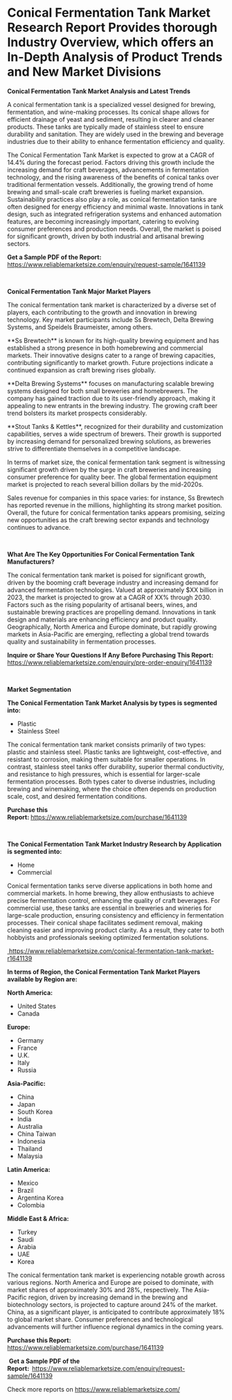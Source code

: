 <p><h1>Conical Fermentation Tank Market Research Report Provides thorough Industry Overview, which offers an In-Depth Analysis of Product Trends and New Market Divisions</h1></p><p><strong>Conical Fermentation Tank Market Analysis and Latest Trends</strong></p>
<p><p>A conical fermentation tank is a specialized vessel designed for brewing, fermentation, and wine-making processes. Its conical shape allows for efficient drainage of yeast and sediment, resulting in clearer and cleaner products. These tanks are typically made of stainless steel to ensure durability and sanitation. They are widely used in the brewing and beverage industries due to their ability to enhance fermentation efficiency and quality.</p><p>The Conical Fermentation Tank Market is expected to grow at a CAGR of 14.4% during the forecast period. Factors driving this growth include the increasing demand for craft beverages, advancements in fermentation technology, and the rising awareness of the benefits of conical tanks over traditional fermentation vessels. Additionally, the growing trend of home brewing and small-scale craft breweries is fueling market expansion. Sustainability practices also play a role, as conical fermentation tanks are often designed for energy efficiency and minimal waste. Innovations in tank design, such as integrated refrigeration systems and enhanced automation features, are becoming increasingly important, catering to evolving consumer preferences and production needs. Overall, the market is poised for significant growth, driven by both industrial and artisanal brewing sectors.</p></p>
<p><strong>Get a Sample PDF of the Report:&nbsp;</strong> <a href="https://www.reliablemarketsize.com/enquiry/request-sample/1641139?utm_campaign=2561&utm_medium=2&utm_source=Github&utm_content=ia&utm_term=22022025&utm_id=conical-fermentation-tank">https://www.reliablemarketsize.com/enquiry/request-sample/1641139</a></p>
<p>&nbsp;</p>
<p><strong>Conical Fermentation Tank Major Market Players</strong></p>
<p><p>The conical fermentation tank market is characterized by a diverse set of players, each contributing to the growth and innovation in brewing technology. Key market participants include Ss Brewtech, Delta Brewing Systems, and Speidels Braumeister, among others. </p><p>**Ss Brewtech** is known for its high-quality brewing equipment and has established a strong presence in both homebrewing and commercial markets. Their innovative designs cater to a range of brewing capacities, contributing significantly to market growth. Future projections indicate a continued expansion as craft brewing rises globally.</p><p>**Delta Brewing Systems** focuses on manufacturing scalable brewing systems designed for both small breweries and homebrewers. The company has gained traction due to its user-friendly approach, making it appealing to new entrants in the brewing industry. The growing craft beer trend bolsters its market prospects considerably.</p><p>**Stout Tanks & Kettles**, recognized for their durability and customization capabilities, serves a wide spectrum of brewers. Their growth is supported by increasing demand for personalized brewing solutions, as breweries strive to differentiate themselves in a competitive landscape.</p><p>In terms of market size, the conical fermentation tank segment is witnessing significant growth driven by the surge in craft breweries and increasing consumer preference for quality beer. The global fermentation equipment market is projected to reach several billion dollars by the mid-2020s.</p><p>Sales revenue for companies in this space varies: for instance, Ss Brewtech has reported revenue in the millions, highlighting its strong market position. Overall, the future for conical fermentation tanks appears promising, seizing new opportunities as the craft brewing sector expands and technology continues to advance.</p></p>
<p>&nbsp;</p>
<p><strong>What Are The Key Opportunities For Conical Fermentation Tank Manufacturers?</strong></p>
<p><p>The conical fermentation tank market is poised for significant growth, driven by the booming craft beverage industry and increasing demand for advanced fermentation technologies. Valued at approximately $XX billion in 2023, the market is projected to grow at a CAGR of XX% through 2030. Factors such as the rising popularity of artisanal beers, wines, and sustainable brewing practices are propelling demand. Innovations in tank design and materials are enhancing efficiency and product quality. Geographically, North America and Europe dominate, but rapidly growing markets in Asia-Pacific are emerging, reflecting a global trend towards quality and sustainability in fermentation processes.</p></p>
<p><strong>Inquire or Share Your Questions If Any Before Purchasing This Report:</strong> <a href="https://www.reliablemarketsize.com/enquiry/pre-order-enquiry/1641139?utm_campaign=2561&utm_medium=2&utm_source=Github&utm_content=ia&utm_term=22022025&utm_id=conical-fermentation-tank">https://www.reliablemarketsize.com/enquiry/pre-order-enquiry/1641139</a></p>
<p>&nbsp;</p>
<p><strong>Market Segmentation</strong></p>
<p><strong>The Conical Fermentation Tank Market Analysis by types is segmented into:</strong></p>
<p><ul><li>Plastic</li><li>Stainless Steel</li></ul></p>
<p><p>The conical fermentation tank market consists primarily of two types: plastic and stainless steel. Plastic tanks are lightweight, cost-effective, and resistant to corrosion, making them suitable for smaller operations. In contrast, stainless steel tanks offer durability, superior thermal conductivity, and resistance to high pressures, which is essential for larger-scale fermentation processes. Both types cater to diverse industries, including brewing and winemaking, where the choice often depends on production scale, cost, and desired fermentation conditions.</p></p>
<p><strong>Purchase this Report:&nbsp;</strong><a href="https://www.reliablemarketsize.com/purchase/1641139?utm_campaign=2561&utm_medium=2&utm_source=Github&utm_content=ia&utm_term=22022025&utm_id=conical-fermentation-tank">https://www.reliablemarketsize.com/purchase/1641139</a></p>
<p>&nbsp;</p>
<p><strong>The Conical Fermentation Tank Market Industry Research by Application is segmented into:</strong></p>
<p><ul><li>Home</li><li>Commercial</li></ul></p>
<p><p>Conical fermentation tanks serve diverse applications in both home and commercial markets. In home brewing, they allow enthusiasts to achieve precise fermentation control, enhancing the quality of craft beverages. For commercial use, these tanks are essential in breweries and wineries for large-scale production, ensuring consistency and efficiency in fermentation processes. Their conical shape facilitates sediment removal, making cleaning easier and improving product clarity. As a result, they cater to both hobbyists and professionals seeking optimized fermentation solutions.</p></p>
<p><a href="https://www.reliablemarketsize.com/conical-fermentation-tank-market-r1641139?utm_campaign=2561&utm_medium=2&utm_source=Github&utm_content=ia&utm_term=22022025&utm_id=conical-fermentation-tank">&nbsp;https://www.reliablemarketsize.com/conical-fermentation-tank-market-r1641139</a></p>
<p><strong>In terms of Region, the Conical Fermentation Tank Market Players available by Region are:</strong></p>
<p>
    <p> <strong> North America: </strong>
        <ul>
            <li>United States</li>
            <li>Canada</li>
        </ul>
        </p> 
    <p> <strong> Europe: </strong>
        <ul>
            <li>Germany</li>
            <li>France</li>
            <li>U.K.</li>
            <li>Italy</li>
            <li>Russia</li>
        </ul>
        </p> 
    <p> <strong> Asia-Pacific: </strong>
        <ul>
            <li>China</li>
            <li>Japan</li>
            <li>South Korea</li>
            <li>India</li>
            <li>Australia</li>
            <li>China Taiwan</li>
            <li>Indonesia</li>
            <li>Thailand</li>
            <li>Malaysia</li>
        </ul>
        </p> 
    <p> <strong> Latin America: </strong>
        <ul>
            <li>Mexico</li>
            <li>Brazil</li>
            <li>Argentina Korea</li>
            <li>Colombia</li>
        </ul>
        </p> 
    <p> <strong> Middle East & Africa: </strong>
        <ul>
            <li>Turkey</li>
            <li>Saudi</li>
            <li>Arabia</li>
            <li>UAE</li>
            <li>Korea</li>
        </ul>
    </p>
    </p>
<p><p>The conical fermentation tank market is experiencing notable growth across various regions. North America and Europe are poised to dominate, with market shares of approximately 30% and 28%, respectively. The Asia-Pacific region, driven by increasing demand in the brewing and biotechnology sectors, is projected to capture around 24% of the market. China, as a significant player, is anticipated to contribute approximately 18% to global market share. Consumer preferences and technological advancements will further influence regional dynamics in the coming years.</p></p>
<p><strong>Purchase this Report: </strong><a href="https://www.reliablemarketsize.com/purchase/1641139?utm_campaign=2561&utm_medium=2&utm_source=Github&utm_content=ia&utm_term=22022025&utm_id=conical-fermentation-tank">https://www.reliablemarketsize.com/purchase/1641139</a></p>
<p>&nbsp;<strong>Get a Sample PDF of the Report:&nbsp;&nbsp;</strong><a href="https://www.reliablemarketsize.com/enquiry/request-sample/1641139?utm_campaign=2561&utm_medium=2&utm_source=Github&utm_content=ia&utm_term=22022025&utm_id=conical-fermentation-tank">https://www.reliablemarketsize.com/enquiry/request-sample/1641139</a></p>
<p><strong></strong></p>
<p>Check more reports on <a href="https://www.reliablemarketsize.com/?utm_campaign=2561&utm_medium=2&utm_source=Github&utm_content=ia&utm_term=22022025&utm_id=conical-fermentation-tank">https://www.reliablemarketsize.com/</a></p>